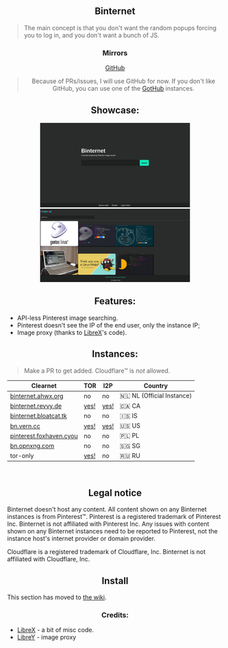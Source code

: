 <h2 align="center">Binternet</h2>

> The main concept is that you don't want the random popups forcing you to log in, and you don't want a bunch of JS.

<h3 align="center">Mirrors</h3>

<div align="center">
 
[GitHub](https://github.com/Ahwxorg/Binternet)

> Because of PRs/issues, I will use GitHub for now. If you don't like GitHub, you can use one of the [GotHub](https://codeberg.org/gothub/gothub) instances.

 </div>


<h2 align="center">Showcase:</h2>
<p align="center">
  <img src="https://raw.githubusercontent.com/Ahwxorg/binternet/main/static/img/binternet-1.png" width="350">
  <img src="https://raw.githubusercontent.com/Ahwxorg/binternet/main/static/img/binternet-2.png" width="350">
</p>


<h2 align="center">Features:</h2>

* API-less Pinterest image searching.
* Pinterest doesn't see the IP of the end user, only the instance IP;
* Image proxy (thanks to [LibreX](https://github.com/hnhx/LibreX)'s code).


<h2 align="center">Instances:</h2>

> Make a PR to get added. Cloudflare™ is *not* allowed.

| Clearnet | TOR | I2P | Country |
|-|-|-|-|
| [binternet.ahwx.org](https://binternet.ahwx.org/) | no | no | 🇳🇱 NL (Official Instance) |
| [binternet.revvy.de](https://binternet.revvy.de/) | [yes!](http://binternet.revvybrr6pvbx4n3j4475h4ghw4elqr4t5xo2vtd3gfpu2nrsnhh57id.onion/) | [yes!](http://revznkqdwy7nmlzql66x226g3qnapiooss3rg2uajbj4rypxjnba.b32.i2p/) | 🇨🇦 CA |
| [binternet.bloatcat.tk](https://binternet.bloatcat.tk/) | no | no | 🇮🇸 IS |
| [bn.vern.cc](https://bn.vern.cc) | [yes!](http://bn.vernccvbvyi5qhfzyqengccj7lkove6bjot2xhh5kajhwvidqafczrad.onion/) | [yes!](http://verne3vnw4i3qffozcjygtnv4uedwedtevxe7aoht7fngduuwcpa.b32.i2p/) | 🇺🇸 US |
| [pinterest.foxhaven.cyou](https://pinterest.foxhaven.cyou) | no | no | 🇵🇱 PL |
| [bn.opnxng.com](https://bn.opnxng.com) | no | no | 🇸🇬 SG |
| tor-only | [yes!](http://binternet.skunky7dhv7nohsoalpwe3sxfz3fbkad7r3wk632riye25vqm3meqead.onion/) | no | 🇷🇺﻿﻿ RU |

<br>


<h2 align="center">Legal notice</h2>

Binternet doesn't host any content. All content shown on any Binternet instances is from Pinterest™. Pinterest is a registered trademark of Pinterest Inc. Binternet is not affiliated with Pinterest Inc. Any issues with content shown on any Binternet instances need to be reported to Pinterest, not the instance host's internet provider or domain provider.

Cloudflare is a registered trademark of Cloudflare, Inc. Binternet is not affiliated with Cloudflare, Inc.


<h2 align="center">Install</h2>

This section has moved to [the wiki](https://github.com/Ahwxorg/Binternet/wiki/Installing).


<h3 align="center">Credits:</h3>

* [LibreX](https://github.com/hnhx/librex) - a bit of misc code.
* [LibreY](https://github.com/Ahwxorg/LibreY) - image proxy
